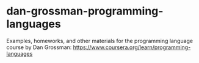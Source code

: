 # dan-grossman-programming-languages
Examples, homeworks, and other materials for the programming language course by Dan Grossman: https://www.coursera.org/learn/programming-languages 
